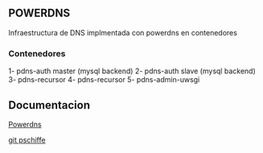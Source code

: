 ## POWERDNS
Infraestructura de DNS implmentada con powerdns en contenedores

### Contenedores
1- pdns-auth master (mysql backend)
2- pdns-auth slave (mysql backend)
3- pdns-recursor
4- pdns-recursor
5- pdns-admin-uwsgi



## Documentacion

[Powerdns](https://doc.powerdns.com/)

[git pschiffe](https://github.com/pschiffe/docker-pdns)
